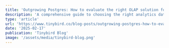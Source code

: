 ```yaml
---
title: 'Outgrowing Postgres: How to evaluate the right OLAP solution for analytics'
description: 'A comprehensive guide to choosing the right analytics database for your specific use case, from data warehouses to real-time analytics platforms.'
type: 'article'
url: 'https://www.tinybird.co/blog-posts/outgrowing-postgres-how-to-evaluate-the-right-olap-solution-for-analytics'
date: '2025-02-17'
publication: 'Tinybird Blog'
image: '/assets/media/tinybird-blog.png'
---
```


